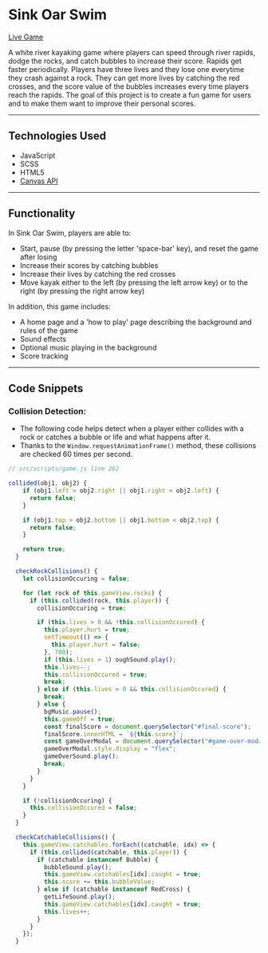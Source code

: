 # Sink Oar Swim

[Live Game](https://yanrivera19.github.io/Sink-Oar-Swim/)

A white river kayaking game where players can speed through river rapids, dodge the rocks, and catch bubbles to increase their score. Rapids get faster periodically. Players have three lives and they lose one everytime they crash against a rock. They can get more lives by catching the red crosses, and the score value of the bubbles increases every time players reach the rapids. The goal of this project is to create a fun game for users and to make them want to improve their personal scores.

---

## Technologies Used

-   JavaScript
-   SCSS
-   HTML5
-   [Canvas API](https://developer.mozilla.org/en-US/docs/Web/API/Canvas_API)

---

## Functionality 

In Sink Oar Swim, players are able to:

- Start, pause (by pressing the letter 'space-bar' key), and reset the game after losing
- Increase their scores by catching bubbles
- Increase their lives by catching the red crosses
- Move kayak either to the left (by pressing the left arrow key) or to the right (by pressing the right arrow key)

In addition, this game includes:

- A home page and a 'how to play' page describing the background and rules of the game
- Sound effects
- Optional music playing in the background
- Score tracking

---

## Code Snippets

### Collision Detection:

 - The following code helps detect when a player either collides with a rock or catches a bubble or life and what happens after it. 
 - Thanks to the ```Window.requestAnimationFrame()``` method, these collisions are checked 60 times per second.

```javascript
// src/scripts/game.js line 262

collided(obj1, obj2) {
    if (obj1.left > obj2.right || obj1.right < obj2.left) {
      return false;
    }

    if (obj1.top > obj2.bottom || obj1.bottom < obj2.top) {
      return false;
    }

    return true;
  }

  checkRockCollisions() {
    let collisionOccuring = false;

    for (let rock of this.gameView.rocks) {
      if (this.collided(rock, this.player)) {
        collisionOccuring = true;

        if (this.lives > 0 && !this.collisionOccured) {
          this.player.hurt = true;
          setTimeout(() => {
            this.player.hurt = false;
          }, 700);
          if (this.lives > 1) oughSound.play();
          this.lives--;
          this.collisionOccured = true;
          break;
        } else if (this.lives > 0 && this.collisionOccured) {
          break;
        } else {
          bgMusic.pause();
          this.gameOff = true;
          const finalScore = document.querySelector("#final-score");
          finalScore.innerHTML = `${this.score}`;
          const gameOverModal = document.querySelector("#game-over-modal");
          gameOverModal.style.display = "flex";
          gameOverSound.play();
          break;
        }
      }
    }

    if (!collisionOccuring) {
      this.collisionOccured = false;
    }
  }

  checkCatchableCollisions() {
    this.gameView.catchables.forEach((catchable, idx) => {
      if (this.collided(catchable, this.player)) {
        if (catchable instanceof Bubble) {
          bubbleSound.play();
          this.gameView.catchables[idx].caught = true;
          this.score += this.bubbleValue;
        } else if (catchable instanceof RedCross) {
          getLifeSound.play();
          this.gameView.catchables[idx].caught = true;
          this.lives++;
        }
      }
    });
  }
```
